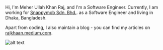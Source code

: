 <!-- Reference -->
<!-- I found this article at https://towardsdatascience.com/build-a-stunning-readme-for-your-github-profile-9b80434fe5d7 -->

<!-- [![Header](header-modified.gif "Header")](http://raajkhan.com/) -->

Hi, I'm Meher Ullah Khan Raj, and I'm a Software Engineer. Currently, I am working for [Snappymob Sdn. Bhd.](https://www.snappymob.com/about). as a Software Engineer and living in Dhaka, Bangladesh.

 
<!--## 🔗 Also you can find me on:-
[![portfolio](https://img.shields.io/badge/my_portfolio-000?style=for-the-badge&logo=ko-fi&logoColor=white)](http://raajkhan.com/)
[![linkedin](https://img.shields.io/badge/linkedin-0A66C2?style=for-the-badge&logo=linkedin&logoColor=white)](https://www.linkedin.com/in/raajkhan/)
[![twitter](https://img.shields.io/badge/twitter-1DA1F2?style=for-the-badge&logo=twitter&logoColor=white)](https://twitter.com/_raajkhan)-->

  

<!--## ## &#x270d; Blog & Writing-->

Apart from coding, I also maintain a blog - you can find my articles on [rajkhaan.medium.com](https://rajkhaan.medium.com/).

![alt text](https://www.crossed-flag-pins.com/animated-flag-gif/gifs/Bangladesh_180-animated-flag-gifs.gif)

<!--## 🔧 Technologies & Tools
Gy9q!Z7d2pLv@TS
![](https://img.shields.io/badge/OS-Linux-informational?style=flat&logo=linux&logoColor=white&color=2bbc8a)
![](https://img.shields.io/badge/OS-Windows-informational?style=flat&logo=Windows&logoColor=white&color=2bbc8a)
![](https://img.shields.io/badge/Editor-PhpStorm-informational?style=flat&logo=Jetbrains&logoColor=white&color=2bbc8a)
![](https://img.shields.io/badge/Code-PHP-informational?style=flat&logo=php&logoColor=white&color=2bbc8a)
![](https://img.shields.io/badge/Code-JavaScript-informational?style=flat&logo=javascript&logoColor=white&color=2bbc8a)
![](https://img.shields.io/badge/Code-HTML5-informational?style=flat&logo=html5&logoColor=white&color=2bbc8a)
![](https://img.shields.io/badge/Code-CSS3-informational?style=flat&logo=css3&logoColor=white&color=2bbc8a)
![](https://img.shields.io/badge/Framework-Laravel-informational?style=flat&logo=laravel&logoColor=white&color=2bbc8a)
![](https://img.shields.io/badge/Framework-CodeIgniter-informational?style=flat&logo=codeigniter&logoColor=white&color=2bbc8a)
![](https://img.shields.io/badge/Shell-Bash-informational?style=flat&logo=gnu-bash&logoColor=white&color=2bbc8a)
![](https://img.shields.io/badge/Cloud-Digital_Ocean-informational?style=flat&logo=digitalocean&logoColor=white&color=2bbc8a)-->

<!-- ## &#x1f4c8; GitHub Stats

<a href="https://rajkhaan.medium.com/">
  <img align="center" src="https://github-readme-stats.vercel.app/api/top-langs/?username=raj-khan&hide=TypeScript,html,SCSS,Hack,Less, Css&title_color=ffffff&text_color=c9cacc&icon_color=2bbc8a&bg_color=1d1f21" />
</a>


<a href="https://raj-khan.github.io/">
  <img align="center" src="https://github-readme-stats.vercel.app/api?username=raj-khan&show_icons=true&line_height=27&count_private=true&title_color=ffffff&text_color=c9cacc&icon_color=2bbc8a&bg_color=1d1f21" alt="Raj's GitHub Stats" />
</a>
-->

   

<!-- icons with padding -->

[1.1]: http://i.imgur.com/tXSoThF.png (twitter icon with padding)
[2.1]: http://i.imgur.com/0o48UoR.png (github icon with padding)

<!-- icons without padding -->

[1.2]: http://i.imgur.com/wWzX9uB.png (twitter icon without padding)
[2.2]: http://i.imgur.com/9I6NRUm.png (github icon without padding)
[3.2]: linkedin.png (LinkedIn icon without padding)


<!-- links to your social media accounts -->

[1]: https://twitter.com/_raajkhan/
[2]: https://github.com/raj-khan
[3]: https://www.linkedin.com/in/raajkhan/




<!-- Resources -->
<!-- Icons: https://simpleicons.org/ -->
<!-- GitHub Stats: https://github.com/anuraghazra/github-readme-stats -->
<!-- Emojis: https://emojipedia.org/emoji/ -->
<!-- HTML Emojis: https://www.fileformat.info/index.htm -->
<!-- Shields: https://shields.io/ -->
<!-- Awesome GitHub Profile README: https://github.com/abhisheknaiidu/awesome-github-profile-readme -->
